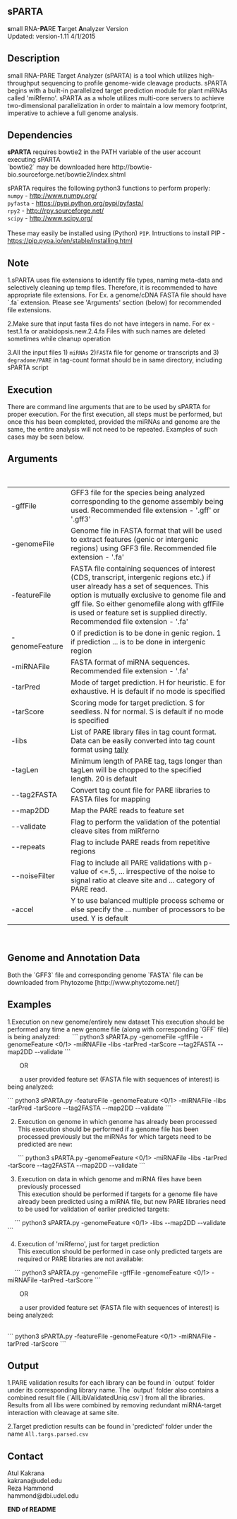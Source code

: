 <html>
<body>
<h2>sPARTA</h2>
<b>s</b>mall RNA-<b>PA</b>RE <b>T</b>arget <b>A</b>nalyzer Version<br> 
Updated: version-1.11 4/1/2015
<h2><b>Description</b></h2>
<p>small RNA-PARE Target Analyzer (sPARTA) is a tool which utilizes
high-throughput sequencing to profile genome-wide cleavage products.
sPARTA begins with a built-in parallelized target prediction module for plant
miRNAs called 'miRferno'. sPARTA as a whole utilizes multi-core servers to
achieve two-dimensional parallelization in order to maintain a low memory
footprint, imperative to achieve a full genome analysis. </p>
<h2><b>Dependencies</b></h2>
<b>sPARTA</b> requires bowtie2 in the PATH variable of the user account executing sPARTA<br>
</body>
</html>
`bowtie2` <html><body>may be downloaded here http://bowtie-bio.sourceforge.net/bowtie2/index.shtml<br>

sPARTA requires the following python3 functions to perform properly:<br></body></html>
`numpy` - <html><body>http://www.numpy.org/<br></body></html>
`pyfasta` - <html><body>https://pypi.python.org/pypi/pyfasta/<br></body></html>
`rpy2` - <html><body>http://rpy.sourceforge.net/<br></body></html>
`scipy` - <html><body>http://www.scipy.org/<br>
<br>
These may easily be installed using (Python) </body></html>`PIP`. <html><body>Intructions to install PIP - https://pip.pypa.io/en/stable/installing.html<br>
<h2><b>Note</b></h2>
</body>
</html>
1.sPARTA uses file extensions to identify file types, naming meta-data and selectively cleaning up temp files. Therefore, it is recommended to have appropriate file extensions.
For Ex. a genome/cDNA FASTA file should have `.fa` extension.
Please see 'Arguments' section (below) for recommended file extensions.

2.Make sure that input fasta files do not have integers in name. For ex - test.1.fa or arabidopsis.new.2.4.fa
Files with such names are deleted sometimes while cleanup operation

3.All the input files 1) </body></html>`miRNAs` 2)`FASTA` file for genome or transcripts and 3) `degradome/PARE` in tag-count format should be in same directory, including sPARTA script
<html>
</body>
<h2><b>Execution</b></h2>
<p>There are command line arguments that are to be used by sPARTA for proper
execution. For the first execution, all steps must be performed, but
once this has been completed, provided the miRNAs and genome are the same,
the entire analysis will not need to be repeated. Examples of such cases
may be seen below.</p>
<h2><b>Arguments</b></h2><br>
<table width="400">
<tr>
<td>-gffFile</td>        
<td>GFF3 file for the species being analyzed corresponding  to the genome assembly being used. Recommended file
 extension - '.gff' or '.gff3'</td>
</tr>
<tr>
<td>-genomeFile</td>      
<td>Genome file in FASTA format that will be used to extract features (genic or intergenic regions) using GFF3 file.
Recommended file extension - '.fa'</td>
</tr>
<td>-featureFile</td>
<td>FASTA file containing sequences of interest (CDS, transcript,
 intergenic regions etc.) if user already has a set of
 sequences. This option is mutually exclusive to genome file and
gff file. So either genomefile along with gffFile is used or
 feature set is supplied directly. Recommended file extension - '.fa'</td>
</tr>
<tr><td>-genomeFeature</td>
<td>0 if prediction is to be done in genic region. 1 if prediction
... is to be done in intergenic region</td>
</tr>
<tr><td>-miRNAFile</td><td> FASTA format of miRNA sequences. Recommended file extension - '.fa'</td></tr>
<tr><td>-tarPred</td><td>Mode of target prediction. H for heuristic. E for exhaustive.
 H is default if no mode is specified</td></tr>
<tr><td>-tarScore</td><td>Scoring mode for target prediction. S for seedless. N for
normal. S is default if no mode is specified</td></tr>
<tr><td>-libs</td><td> List of PARE library files in tag count format. Data can be
 easily converted into tag count format using <a href="http://www.ebi.ac.uk/~stijn/reaper/tally.html">tally</a></td></tr>
<tr><td>-tagLen</td>       
<td> Minimum length of PARE tag, tags longer than tagLen will be
chopped to the specified length. 20 is default</td></tr>
<tr><td>--tag2FASTA</td>  
<td>Convert tag count file for PARE libraries to FASTA files for
mapping</td></tr>
<tr><td>--map2DD</td>
<td> Map the PARE reads to feature set</td>
<tr><td>--validate</td> 
<td>Flag to perform the validation of the potential cleave sites
 from miRferno</td></tr>
<tr><td>--repeats</td>      
<td> Flag to include PARE reads from repetitive regions</th></td></tr>
<tr><td>--noiseFilter</td>
<td> Flag to include all PARE validations with p-value of <=.5,
...             irrespective of the noise to signal ratio at cleave site and
...             category of PARE read.</td></tr>
<tr><td>-accel</td> 
<td>Y to use balanced multiple process scheme or else specify the
...             number of processors to be used. Y is default</td></tr>
</table>
<br>
<h2><b>Genome and Annotation Data</b></h2>
Both the </body></html>`GFF3` file and corresponding genome `FASTA` <html><body>file can be downloaded from
Phytozome [http://www.phytozome.net/]<br>

<h2><b>Examples</b></h2>
</body>
</html>
1.Execution on new genome/entirely new dataset
This execution should be performed any time a new genome file (along with corresponding `GFF` file) is being analyzed:</body></html>
&nbsp;&nbsp;&nbsp;&nbsp;&nbsp;
</body>
</html>
```
python3 sPARTA.py -genomeFile <genomeFile.fa> -gffFile <GFF3file> -genomeFeature <0/1> -miRNAFile <miRNAFile.fa> -libs <Lib_A.txt Lib_B.txt> -tarPred -tarScore --tag2FASTA --map2DD --validate
```
<html>
<body>

&nbsp;&nbsp;&nbsp;&nbsp;&nbsp;&nbsp;&nbsp;OR<br>

&nbsp;&nbsp;&nbsp;&nbsp;&nbsp;&nbsp;&nbsp;a user provided feature set (FASTA file with sequences of interest) is being analyzed:
&nbsp;&nbsp;&nbsp;&nbsp;&nbsp;
</body>
</html>
```
python3 sPARTA.py -featureFile <featureFile.fa> -genomeFeature <0/1> -miRNAFile <miRNAFile.fa> -libs <Lib_A.txt Lib_B.txt> -tarPred -tarScore --tag2FASTA --map2DD --validate
```
<html>
<body>
<ol start="2">
<li>Execution on genome in which genome has already been processed<br>
This execution should be performed if a genome file has been processed previously but the miRNAs for which targets need to be predicted are new:
</ol>
&nbsp;&nbsp;&nbsp;&nbsp;&nbsp;
</body>
</html>
```
python3 sPARTA.py -genomeFeature <0/1> -miRNAFile <miRNAFile.fa> -libs <Lib_A.txt Lib_B.txt> -tarPred -tarScore --tag2FASTA --map2DD --validate</li>
```
<html>
<body>
<ol start="3">
<li>Execution on data in which genome and miRNA files have been previously processed<br>
This execution should be performed if targets for a genome file have already been predicted using a miRNA file, but new PARE libraries need to be used for validation of earlier predicted targets:</li>
</ol>
&nbsp;&nbsp;&nbsp;
</body>
</html>
```
python3 sPARTA.py -genomeFeature <0/1> -libs <Lib_C.txt Lib_D.txt> --map2DD --validate<br>
```
<html>
<body>
<ol start="4"><li>Execution of 'miRferno', just for target prediction<br>
This execution should be performed in case only predicted targets are required or PARE libraries are not available:</li>
</ol>
&nbsp;&nbsp;&nbsp;
</body>
</html>
```
python3 sPARTA.py -genomeFile <genomeFile.fa> -gffFile <GFF3file> -genomeFeature <0/1> -miRNAFile <miRNAFile.fa> -tarPred -tarScore
```
<html>
<body>

&nbsp;&nbsp;&nbsp;&nbsp;&nbsp;&nbsp;&nbsp;OR<br>

&nbsp;&nbsp;&nbsp;&nbsp;&nbsp;&nbsp;&nbsp;a user provided feature set (FASTA file with sequences of interest) is being analyzed:<br>&nbsp;&nbsp;&nbsp;
</body>
</html>
```
python3 sPARTA.py -featureFile <featureFile.fa> -genomeFeature <0/1> -miRNAFile <miRNAFile.fa> -tarPred -tarScore
```
<html>
<body>
<h2><b>Output</b></h2>
</body>
</html>
1.PARE validation results for each library can be found in `output` folder under its corresponding library name. The `output` folder also contains a combined result file (`AllLibValidatedUniq.csv`) from all the libraries.<html><body>&nbsp;&nbsp;&nbsp;&nbsp;&nbsp;&nbsp;&nbsp;</body></html>
Results from all libs were combined by removing redundant miRNA-target interaction with cleavage at same site.

2.Target prediction results can be found in 'predicted' folder under the name
`All.targs.parsed.csv`
<html>
<body>
<h2><b>Contact</b></h2>
Atul Kakrana<br>
kakrana@udel.edu<br>
Reza Hammond<br>
hammond@dbi.udel.edu<br>

<b>END of README</b>
</body>
</html>


